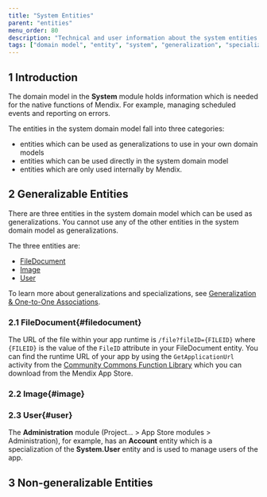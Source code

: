 ```yaml
---
title: "System Entities"
parent: "entities"
menu_order: 80
description: "Technical and user information about the system entities FileDocument, Image, and User"
tags: ["domain model", "entity", "system", "generalization", "specialization", "studio pro", "Image", "FileDocument", "User"]
---
```


## 1 Introduction

The domain model in the **System** module holds information which is needed for the native functions of Mendix. For example, managing scheduled events and reporting on errors.

The entities in the system domain model fall into three categories:

* entities which can be used as generalizations to use in your own domain models
* entities which can be used directly in the system domain model
* entities which are only used internally by Mendix.

## 2 Generalizable Entities

There are three entities in the system domain model which can be used as generalizations. You cannot use any of the other entities in the system domain model as generalizations.

The three entities are:
* [FileDocument](#filedocument)
* [Image](#image)
* [User](#user)

To learn more about generalizations and specializations, see [Generalization & One-to-One Associations](generalization-and-1-1-association).

### 2.1 FileDocument{#filedocument}

The URL of the file within your app runtime is `/file?fileID={FILEID}` where `{FILEID}` is the value of the `FileID` attribute in your FileDocument entity. You can find the runtime URL of your app by using the `GetApplicationUrl` activity from the [Community Commons Function Library](https://appstore.home.mendix.com/link/app/170/) which you can download from the Mendix App Store.

### 2.2 Image{#image}

### 2.3 User{#user}

The **Administration** module (Project… > App Store modules > Administration), for example, has an **Account** entity which is a specialization of the **System.User** entity and is used to manage users of the app.

## 3 Non-generalizable Entities
